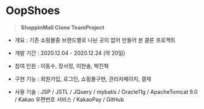# OopShoes

> **ShoppinMall Clone TeamProject**

- 개요 : 기존 쇼핑몰중 브랜드별로 나뉜 곳이 없어 만들어 본 클론 프로젝트

- 개발 기간 : 2020.12.04 - 2020.12.24 (약 20일)

- 참여 인원 : 이동수, 장서정, 이한솔, 박진혁

- 구현 기능 : 회원가입, 로그인, 쇼핑몰구현, 관리자페이지, 결제

- 사용 기술 : JSP / JSTL / JQuery / mybatis / Oracle11g / ApacheTomcat 9.0 / Kakao 우편번호 서비스 / KakaoPay / GitHub
